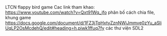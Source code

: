 LTCN flappy bird game
Cac link tham khao: https://www.youtube.com/watch?v=Qxt91Wq_jfo phân bố cách chia file, khung game
                    https://docs.google.com/document/d/1FZ3jTqHxtyZznNWiJmmve0zYu_aSliUqLP2OsMcdehQ/edit#heading=h.piwk1ffuq7fy các thư viện SDL2
